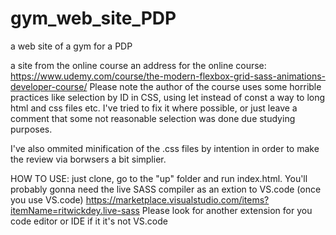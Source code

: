 # gym_web_site_PDP
a web site of a gym for a PDP

a site from the online course an address for the online course: https://www.udemy.com/course/the-modern-flexbox-grid-sass-animations-developer-course/ Please note the author of the course uses some horrible practices like selection by ID in CSS, using let instead of const a way to long html and css files etc. I've tried to fix it where possible, or just leave a comment that some not reasonable selection was done due studying purposes.

I've also ommited minification of the .css files by intention in order to make the review via borwsers a bit simplier.

HOW TO USE: just clone, go to the "up" folder and run index.html. You'll probably gonna need the live SASS compiler as an extion to VS.code (once you use VS.code) https://marketplace.visualstudio.com/items?itemName=ritwickdey.live-sass Please look for another extension for you code editor or IDE if it it's not VS.code
